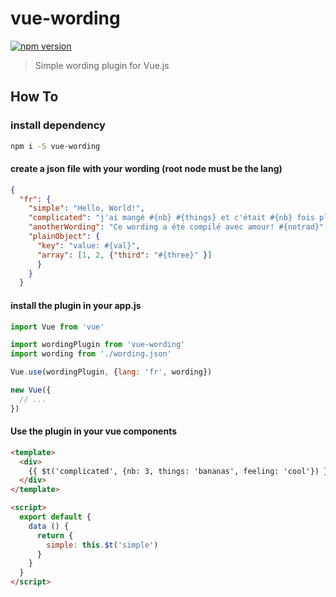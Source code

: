 # vue-wording

[![npm version](https://badge.fury.io/js/vue-wording.svg)](https://www.npmjs.com/package/vue-wording)

> Simple wording plugin for Vue.js

## How To

### install dependency


``` bash
npm i -S vue-wording
```

#### create a json file with your wording (root node must be the lang)

``` json
{
  "fr": {
    "simple": "Hello, World!",
    "complicated": "j'ai mangé #{nb} #{things} et c'était #{nb} fois plus #{feeling}!",
    "anotherWording": "Ce wording a été compilé avec amour! #{notrad}",
    "plainObject": {
      "key": "value: #{val}",
      "array": [1, 2, {"third": "#{three}" }]
      }
    }
  }

```

#### install the plugin in your app.js
``` js
import Vue from 'vue'

import wordingPlugin from 'vue-wording'
import wording from './wording.json'

Vue.use(wordingPlugin, {lang: 'fr', wording})

new Vue({
  // ...
})
```
#### Use the plugin in your vue components
``` html
<template>
  <div>
    {{ $t('complicated', {nb: 3, things: 'bananas', feeling: 'cool'}) }}
  </div>
</template>
```

``` html
<script>
  export default {
    data () {
      return {
        simple: this.$t('simple')
      }
    }
  }
</script>
```
